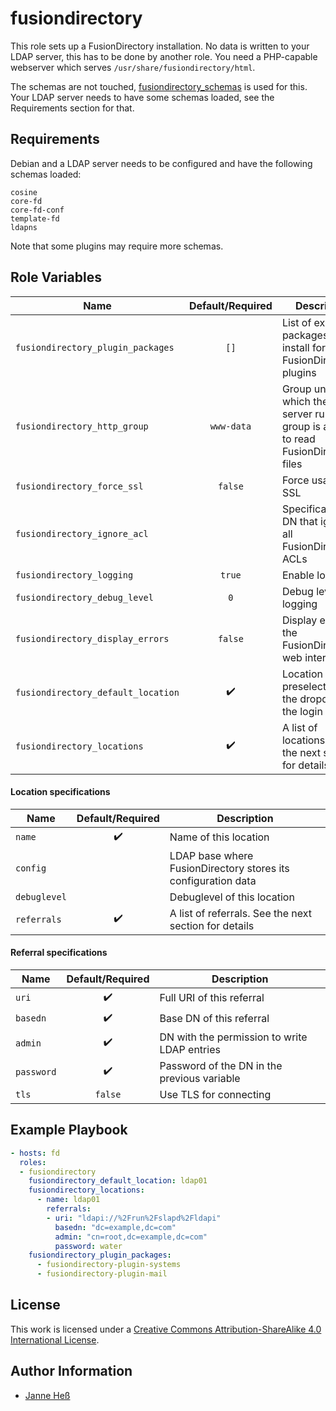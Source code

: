 # fusiondirectory

This role sets up a FusionDirectory installation.
No data is written to your LDAP server, this has to be done by another role.
You need a PHP-capable webserver which serves `/usr/share/fusiondirectory/html`.

The schemas are not touched, [fusiondirectory_schemas](https://github.com/stuvusIT/fusiondirectory_schemas) is used for this.
Your LDAP server needs to have some schemas loaded, see the Requirements section for that.

## Requirements

Debian and a LDAP server needs to be configured and have the following schemas loaded:

```
cosine
core-fd
core-fd-conf
template-fd
ldapns
```

Note that some plugins may require more schemas.

## Role Variables

| Name                               | Default/Required   | Description                                                                                  |
|------------------------------------|:------------------:|----------------------------------------------------------------------------------------------|
| `fusiondirectory_plugin_packages`  | `[]`               | List of extra apt packages to install for FusionDirectory plugins                            |
| `fusiondirectory_http_group`       | `www-data`         | Group under which the web server runs. This group is allowed to read FusionDirectory's files |
| `fusiondirectory_force_ssl`        | `false`            | Force usage of SSL                                                                           |
| `fusiondirectory_ignore_acl`       |                    | Specification of a DN that ignores all FusionDirectory ACLs                                  |
| `fusiondirectory_logging`          | `true`             | Enable logging                                                                               |
| `fusiondirectory_debug_level`      | `0`                | Debug level for logging                                                                      |
| `fusiondirectory_display_errors`   | `false`            | Display errors in the FusionDirectory web interface                                          |
| `fusiondirectory_default_location` | :heavy_check_mark: | Location that is preselected in the dropdown at the login screen                             |
| `fusiondirectory_locations`        | :heavy_check_mark: | A list of locations. See the next section for details                                        |

#### Location specifications

| Name         | Default/Required   | Description                                                   |
|--------------|:------------------:|---------------------------------------------------------------|
| `name`       | :heavy_check_mark: | Name of this location                                         |
| `config`     |                    | LDAP base where FusionDirectory stores its configuration data |
| `debuglevel` |                    | Debuglevel of this location                                   |
| `referrals`  | :heavy_check_mark: | A list of referrals. See the next section for details         |

#### Referral specifications

| Name       | Default/Required   | Description                                  |
|------------|:------------------:|----------------------------------------------|
| `uri`      | :heavy_check_mark: | Full URI of this referral                    |
| `basedn`   | :heavy_check_mark: | Base DN of this referral                     |
| `admin`    | :heavy_check_mark: | DN with the permission to write LDAP entries |
| `password` | :heavy_check_mark: | Password of the DN in the previous variable  |
| `tls`      | `false`            | Use TLS for connecting                       |


## Example Playbook

```yml
- hosts: fd
  roles:
  - fusiondirectory
    fusiondirectory_default_location: ldap01
    fusiondirectory_locations:
      - name: ldap01
        referrals:
        - uri: "ldapi://%2Frun%2Fslapd%2Fldapi"
          basedn: "dc=example,dc=com"
          admin: "cn=root,dc=example,dc=com"
          password: water
    fusiondirectory_plugin_packages:
      - fusiondirectory-plugin-systems
      - fusiondirectory-plugin-mail
```

## License

This work is licensed under a [Creative Commons Attribution-ShareAlike 4.0 International License](http://creativecommons.org/licenses/by-sa/4.0/).

## Author Information

- [Janne Heß](https://github.com/dasJ)
